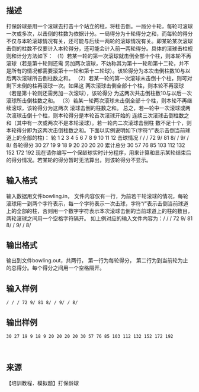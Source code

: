 ## 描述

打保龄球是用一个滚球去打击十个站立的柱，将柱击倒。一局分十轮，每轮可滚球一次或多次，以击倒的柱数为依据计分。一局得分为十轮得分之和，而每轮的得分不仅与本轮滚球情况有关，还可能与后续一两轮的滚球情况有关。即某轮某次滚球击倒的柱数不仅要计入本轮得分，还可能会计入前一两轮得分。具体的滚球击柱规则和计分方法如下： （1）若某一轮的第一次滚球就击倒全部十个柱，则本轮不再滚球（若是第十轮则还需 另加两次滚球，不妨称其为第十一轮和第十二轮，并不是所有的情况都需要滚第十一轮和第十二轮球）。该轮得分为本次击倒柱数10与以后两次滚球所击倒柱数之和。 （2）若某一轮的第一次滚球未击倒十个柱，则可对剩下未倒的柱再滚球一次。如果这 两次滚球击倒全部十个柱，则本轮不再滚球（若是第十轮则还需另加一次滚球），该轮得分 为这两次共击倒柱数10与以后一次滚球所击倒柱数之和。 （3）若某一轮两次滚球未击倒全部十个柱，则本轮不再继续滚球，该轮得分为这两次 滚球击倒的柱数之和。 总之，若—轮中一次滚球或两次滚球击倒十个柱，则本轮得分是本轮首次滚球开始的 连续三次滚球击倒柱数之和（其中有一次或两次不是本轮滚球）。若一轮内二次滚球击倒柱 数不足十个，则本轮得分即为这两次击倒柱数之和。下面以实例说明如下(字符“/”表示击倒当前球道上的全部的柱)： 轮 1 2 3 4 5 6 7 8 9 10 11 12 击球情况 / / / 72 9/ 81 8/ / 9/ / 8/ 各轮得分 30 27 19 9 18 9 20 20 20 20 累计总分 30 57 76 85 103 112 132 152 172 192 现在请你编写一个保龄球实时计分程序，用来计算和显示某轮结束后的得分情况。若某轮的得分暂时无法算出，则该轮得分不显示。 

## 输入格式

输入数据用文件bowling.in， 文件内容仅有一行，为前若干轮滚球的情况，每轮滚球用一到两个字符表示，每一个字符表示一次击球，字符“/”表示击倒当前球道上的全部的柱，否则用一个数字字符表示本次滚球击倒的当前球道上的柱的数目，两轮滚球之间用一个空格字符隔开。 如上例对应的输入文件内容为：/ / / 72 9/ 81 8/ / 9/ / 8/ 

## 输出格式

输出到文件bowling.out，共两行， 第一行为每轮得分， 第二行为到当前轮为止的总得分。每个得分之间用一个空格隔开。

## 输入样例

```plaintext
/ / / 72 9/ 81 8/ / 9/ / 8/
```

## 输出样例

```plaintext
30 27 19 9 18 9 20 20 20 20 30 57 76 85 103 112 132 152 172 192 
```



 

## 来源

【培训教程．模拟题】打保龄球

